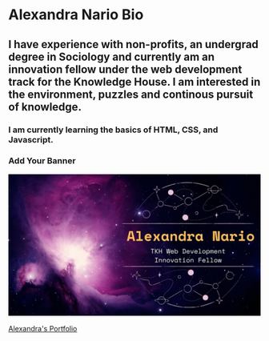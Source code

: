 # Alexandra Nario Bio
## I have experience with non-profits, an undergrad degree in Sociology and currently am an innovation fellow under the web development track for the Knowledge House. I am interested in the environment, puzzles and continous pursuit of knowledge.

### I am currently learning the basics of HTML, CSS, and Javascript.


### Add Your Banner
![Alexandra's Banner](https://raw.githubusercontent.com/AlexandraNario/Repo/main/TKH%20Web%20Development%20Innovation%20Fellow.jpg)

[Alexandra's Portfolio](https://AlexandraNario.github.io/)

